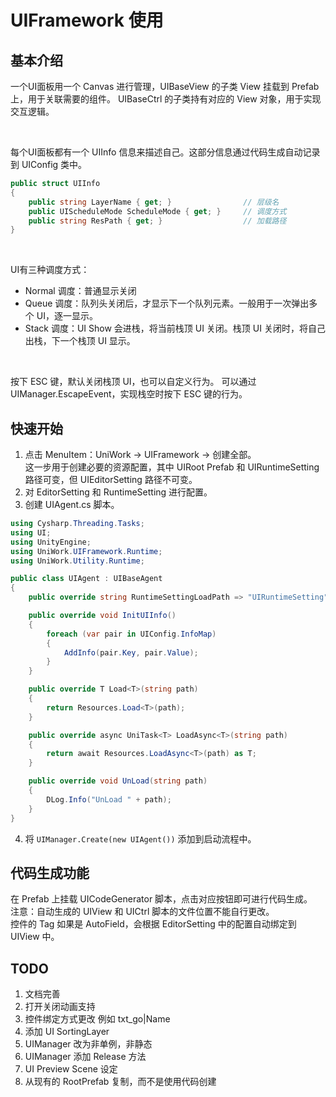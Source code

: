 # UIFramework 使用
## 基本介绍
一个UI面板用一个 Canvas 进行管理，UIBaseView 的子类 View 挂载到 Prefab 上，用于关联需要的组件。 
UIBaseCtrl 的子类持有对应的 View 对象，用于实现交互逻辑。

&nbsp;

每个UI面板都有一个 UIInfo 信息来描述自己。这部分信息通过代码生成自动记录到 UIConfig 类中。
```csharp
public struct UIInfo
{
    public string LayerName { get; }                // 层级名
    public UIScheduleMode ScheduleMode { get; }     // 调度方式
    public string ResPath { get; }                  // 加载路径
}
```
&nbsp;

UI有三种调度方式：
+ Normal 调度：普通显示关闭
+ Queue  调度：队列头关闭后，才显示下一个队列元素。一般用于一次弹出多个 UI，逐一显示。
+ Stack  调度：UI Show 会进栈，将当前栈顶 UI 关闭。栈顶 UI 关闭时，将自己出栈，下一个栈顶 UI 显示。

&nbsp;

按下 ESC 键，默认关闭栈顶 UI，也可以自定义行为。
可以通过 UIManager.EscapeEvent，实现栈空时按下 ESC 键的行为。

## 快速开始
1. 点击 MenuItem：UniWork -> UIFramework -> 创建全部。<br>
这一步用于创建必要的资源配置，其中 UIRoot Prefab 和 UIRuntimeSetting 路径可变，但 UIEditorSetting 路径不可变。
2. 对 EditorSetting 和 RuntimeSetting 进行配置。
3. 创建 UIAgent.cs 脚本。
```csharp
using Cysharp.Threading.Tasks;
using UI;
using UnityEngine;
using UniWork.UIFramework.Runtime;
using UniWork.Utility.Runtime;

public class UIAgent : UIBaseAgent
{
    public override string RuntimeSettingLoadPath => "UIRuntimeSetting";

    public override void InitUIInfo()
    {
        foreach (var pair in UIConfig.InfoMap)
        {
            AddInfo(pair.Key, pair.Value);
        }
    }

    public override T Load<T>(string path)
    {
        return Resources.Load<T>(path);
    }

    public override async UniTask<T> LoadAsync<T>(string path)
    {
        return await Resources.LoadAsync<T>(path) as T;
    }

    public override void UnLoad(string path)
    {
        DLog.Info("UnLoad " + path);
    }
}
```
4. 将 `UIManager.Create(new UIAgent())` 添加到启动流程中。

## 代码生成功能
在 Prefab 上挂载 UICodeGenerator 脚本，点击对应按钮即可进行代码生成。<br>
注意：自动生成的 UIView 和 UICtrl 脚本的文件位置不能自行更改。<br>
控件的 Tag 如果是 AutoField，会根据 EditorSetting 中的配置自动绑定到 UIView 中。

## TODO
1. 文档完善
2. 打开关闭动画支持
3. 控件绑定方式更改 例如 txt_go|Name
4. 添加 UI SortingLayer
5. UIManager 改为非单例，非静态
6. UIManager 添加 Release 方法
7. UI Preview Scene 设定
8. 从现有的 RootPrefab 复制，而不是使用代码创建